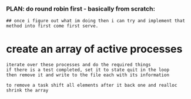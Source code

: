 ### PLAN: do round robin first - basically from scratch:
    ## once i figure out what im doing then i can try and implement that method into first come first serve.

# create an array of active processes
    iterate over these processes and do the required things
    if there is a test completed, set it to state quit in the loop
    then remove it and write to the file each with its information

    to remove a task shift all elements after it back one and realloc
    shrink the array
